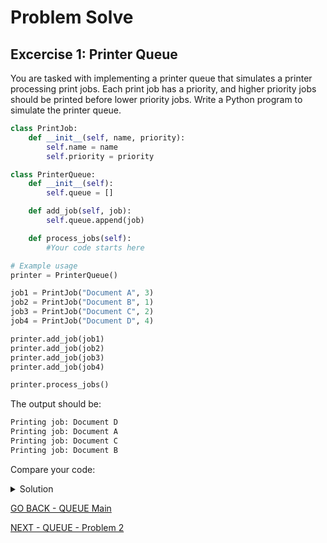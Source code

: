 # Problem Solve
## Excercise 1: Printer Queue

You are tasked with implementing a printer queue that simulates a printer processing print jobs. Each print job has a priority, and higher priority jobs should be printed before lower priority jobs. Write a Python program to simulate the printer queue.

````python
class PrintJob:
    def __init__(self, name, priority):
        self.name = name
        self.priority = priority

class PrinterQueue:
    def __init__(self):
        self.queue = []

    def add_job(self, job):
        self.queue.append(job)

    def process_jobs(self):
        #Your code starts here

# Example usage
printer = PrinterQueue()

job1 = PrintJob("Document A", 3)
job2 = PrintJob("Document B", 1)
job3 = PrintJob("Document C", 2)
job4 = PrintJob("Document D", 4)

printer.add_job(job1)
printer.add_job(job2)
printer.add_job(job3)
printer.add_job(job4)

printer.process_jobs()
````
The output should be:
````python
Printing job: Document D
Printing job: Document A
Printing job: Document C
Printing job: Document B
````

Compare your code:

<details markdown="1">
<summary>Solution</summary>
<br>

````python
class PrintJob:
    def __init__(self, name, priority):
        self.name = name
        self.priority = priority

class PrinterQueue:
    def __init__(self):
        self.queue = []

    def add_job(self, job):
        self.queue.append(job)

    def process_jobs(self):
        while self.queue:
            # Sort the jobs based on priority (highest priority first)
            self.queue.sort(key=lambda job: job.priority, reverse=True)

            # Print the job with the highest priority
            job = self.queue.pop(0)
            print(f"Printing job: {job.name}")

# Example usage
printer = PrinterQueue()

job1 = PrintJob("Document A", 3)
job2 = PrintJob("Document B", 1)
job3 = PrintJob("Document C", 2)
job4 = PrintJob("Document D", 4)

printer.add_job(job1)
printer.add_job(job2)
printer.add_job(job3)
printer.add_job(job4)

printer.process_jobs()
````
</details>

[GO BACK - QUEUE Main](1-Queue.md)

[NEXT - QUEUE - Problem 2](1-Queue-Prob-2.md)